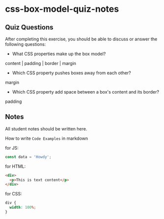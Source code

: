 # css-box-model-quiz-notes

## Quiz Questions

After completing this exercise, you should be able to discuss or answer the following questions:

- What CSS properties make up the box model?

content | padding | border | margin

- Which CSS property pushes boxes away from each other?

margin

- Which CSS property add space between a box's content and its border?

padding

## Notes

All student notes should be written here.

How to write `Code Examples` in markdown

for JS:

```javascript
const data = 'Howdy';
```

for HTML:

```html
<div>
  <p>This is text content</p>
</div>
```

for CSS:

```css
div {
  width: 100%;
}
```
